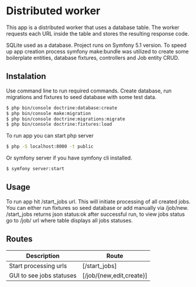 # Distributed worker

This app is a distributed worker that uses a database table. The worker requests each URL inside the table and stores the resulting response code.

SQLite used as a database. Project runs on Symfony 5.1 version.
To speed up app creation process symfony make:bundle was utilized to create some boilerplate entities, database fixtures, controllers and Job entity CRUD.

## Instalation

Use command line to run required commands. Create database, run migrations and fixtures to seed database with some test data.
```sh
$ php bin/console doctrine:database:create 
$ php bin/console make:migration 
$ php bin/console doctrine:migrations:migrate
$ php bin/console doctrine:fixtures:load
```

To run app you can start php server 
```sh
$ php -S localhost:8000 -t public
```

Or symfony server if you have symfony cli installed.
```sh
$ symfony server:start
```

## Usage

To run app hit /start_jobs url. This will initiate processing of all created jobs. You can either run fixtures so seed database or add manually via /job/new.
/start_jobs returns json status:ok after successful run, to view jobs status go to /job/ url where table displays all jobs statuses.

## Routes
| Description | Route |
| ------ | ------ |
| Start processing urls | [/start_jobs] |
| GUI to see jobs statuses | [/job/{new,edit,create}] |